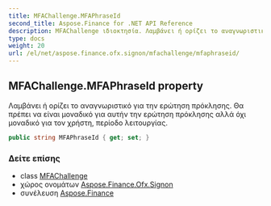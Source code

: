 ```yaml
---
title: MFAChallenge.MFAPhraseId
second_title: Aspose.Finance for .NET API Reference
description: MFAChallenge ιδιοκτησία. Λαμβάνει ή ορίζει το αναγνωριστικό για την ερώτηση πρόκλησης. Θα πρέπει να είναι μοναδικό για αυτήν την ερώτηση πρόκλησης αλλά όχι μοναδικό για τον χρήστη περίοδο λειτουργίας.
type: docs
weight: 20
url: /el/net/aspose.finance.ofx.signon/mfachallenge/mfaphraseid/
---
```

## MFAChallenge.MFAPhraseId property

Λαμβάνει ή ορίζει το αναγνωριστικό για την ερώτηση πρόκλησης. Θα πρέπει να είναι μοναδικό για αυτήν την ερώτηση πρόκλησης αλλά όχι μοναδικό για τον χρήστη, περίοδο λειτουργίας.

```csharp
public string MFAPhraseId { get; set; }
```

### Δείτε επίσης

* class [MFAChallenge](../)
* χώρος ονομάτων [Aspose.Finance.Ofx.Signon](../../mfachallenge/)
* συνέλευση [Aspose.Finance](../../../)


